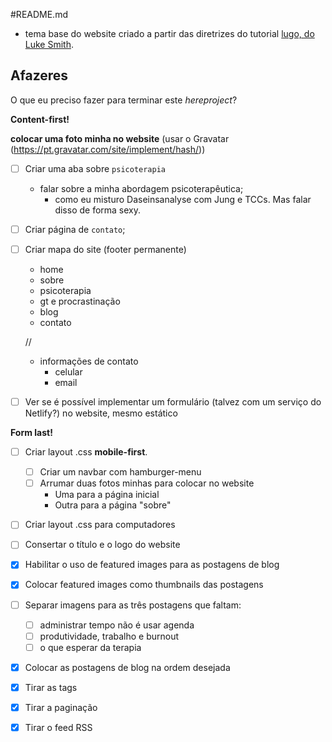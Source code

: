 #README.md

- tema base do website criado a partir das diretrizes do tutorial [lugo, do Luke Smith](https://github.com/LukeSmithxyz/lugo).

## Afazeres

O que eu preciso fazer para terminar este _hereproject_?

**Content-first!**

**colocar uma foto minha no website** (usar o Gravatar (https://pt.gravatar.com/site/implement/hash/))

- [ ] Criar uma aba sobre `psicoterapia` 
	- falar sobre a minha abordagem psicoterapêutica;
		- como eu misturo Daseinsanalyse com Jung e TCCs. Mas falar disso de forma sexy.
- [ ] Criar página de `contato`;
- [ ] Criar mapa do site (footer permanente)
	- home
	- sobre
	- psicoterapia
	- gt e procrastinação
	- blog
	- contato

	//

	- informações de contato
		- celular
		- email

- [ ] Ver se é possível implementar um formulário (talvez com um serviço do Netlify?) no website, mesmo estático

**Form last!**
- [ ] Criar layout .css **mobile-first**.
	- [ ] Criar um navbar com hamburger-menu
	- [ ] Arrumar duas fotos minhas para colocar no website
		- Uma para a página inicial
		- Outra para a página "sobre"
- [ ] Criar layout .css para computadores
- [ ] Consertar o título e o logo do website
- [X] Habilitar o uso de featured images para as postagens de blog
- [X] Colocar featured images como thumbnails das postagens 
- [ ] Separar imagens para as três postagens que faltam:
	- [ ] administrar tempo não é usar agenda
	- [ ] produtividade, trabalho e burnout
	- [ ] o que esperar da terapia
- [X] Colocar as postagens de blog na ordem desejada 
- [X] Tirar as tags 
- [X] Tirar a paginação
- [X] Tirar o feed RSS


